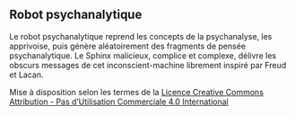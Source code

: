 ## Robot psychanalytique

Le robot psychanalytique reprend les concepts de la psychanalyse, les apprivoise, puis génère aléatoirement des fragments de pensée psychanalytique.
Le Sphinx malicieux, complice et complexe, délivre les obscurs messages de cet inconscient-machine librement inspiré par Freud et Lacan.

Mise à disposition selon les termes de la [Licence Creative Commons Attribution - Pas d’Utilisation Commerciale 4.0 International](http://creativecommons.org/licenses/by-nc/4.0/)